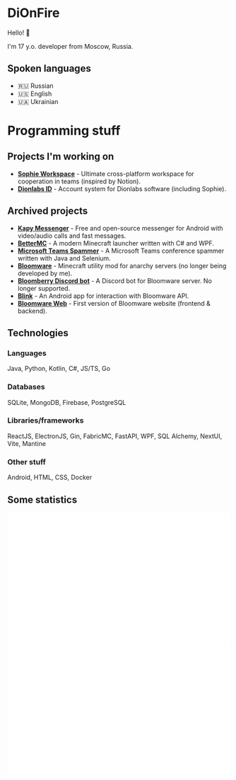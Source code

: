 # DiOnFire

Hello! 👋

I'm 17 y.o. developer from Moscow, Russia.

## Spoken languages

- 🇷🇺 Russian
- 🇺🇸 English
- 🇺🇦 Ukrainian

# Programming stuff

## Projects I'm working on

- **[Sophie Workspace](https://sophie.dionlabs.ru)** - Ultimate cross-platform workspace for cooperation in teams (inspired by Notion).
- **[Dionlabs ID](https://id.dionlabs.ru)** - Account system for Dionlabs software (including Sophie).

## Archived projects

- **[Kapy Messenger](https://github.com/kapymessenger/Kapy)** - Free and open-source messenger for Android with video/audio calls and fast messages.
- **[BetterMC](https://github.com/DiOnFire/BetterMC)** - A modern Minecraft launcher written with C# and WPF.
- **[Microsoft Teams Spammer](https://github.com/DiOnFire/MicrosoftTeamsSpammer)** - A Microsoft Teams conference spammer written with Java and Selenium.
- **[Bloomware](https://github.com/TheBreakery/Bloomware-Lite)** - Minecraft utility mod for anarchy servers (no longer being developed by me).
- **[Bloomberry Discord bot](https://github.com/DiOnFire/Bloomberry-JDA)** - A Discord bot for Bloomware server. No longer supported.
- **[Blink](https://github.com/DiOnFire/BLink)** - An Android app for interaction with Bloomware API.
- **[Bloomware Web](https://github.com/DiOnFire/Bloomware-Web)** - First version of Bloomware website (frontend & backend).

## Technologies

### Languages

Java, Python, Kotlin, C#, JS/TS, Go

### Databases

SQLite, MongoDB, Firebase, PostgreSQL

### Libraries/frameworks

ReactJS, ElectronJS, Gin, FabricMC, FastAPI, WPF, SQL Alchemy, NextUI, Vite, Mantine

### Other stuff

Android, HTML, CSS, Docker

## Some statistics
![](https://raw.githubusercontent.com/DiOnFire/github-stats/master/generated/overview.svg#gh-dark-mode-only)
![](https://raw.githubusercontent.com/DiOnFire/github-stats/master/generated/languages.svg#gh-dark-mode-only)
